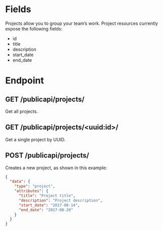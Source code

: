 # Fields

Projects allow you to group your team’s work.
Project resources currently expose the following fields:

- id
- title
- description
- start_date
- end_date

# Endpoint

## GET /publicapi/projects/

Get all projects.

## GET /publicapi/projects/\<uuid:id\>/

Get a single project by UUID.

## POST /publicapi/projects/

Creates a new project, as shown in this example:

```json
{
  "data": {
    "type": "project",
    "attributes": {
      "title": "Project title",
      "description": "Project description",
      "start_date": "2017-08-14",
      "end_date": "2017-08-20"
    }
  }
}
```


